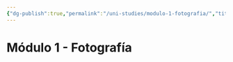 ```yaml
---
{"dg-publish":true,"permalink":"/uni-studies/modulo-1-fotografia/","title":"Módulo 1 - Fotografía","tags":["Universidad,"],"noteIcon":"","created":"2023-03-14T13:36:47.684-05:00","updated":"2023-08-25T21:50:42.606-05:00"}
---
```



# Módulo 1 - Fotografía




